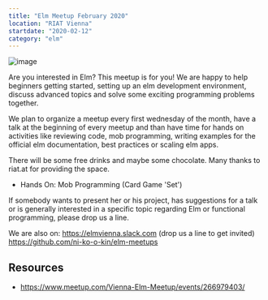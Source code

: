 ```yaml
---
title: "Elm Meetup February 2020"
location: "RIAT Vienna"
startdate: "2020-02-12"
category: "elm"
---
```


![image](https://images.unsplash.com/photo-1497493292307-31c376b6e479?ixlib=rb-1.2.1&ixid=eyJhcHBfaWQiOjEyMDd9&auto=format&fit=crop&w=1351&q=80)

Are you interested in Elm? This meetup is for you! We are happy to help beginners getting started, setting up an elm development environment, discuss advanced topics and solve some exciting programming problems together.

We plan to organize a meetup every first wednesday of the month, have a talk at the beginning of every meetup and than have time for hands on activities like reviewing code, mob programming, writing examples for the official elm documentation, best practices or scaling elm apps.

There will be some free drinks and maybe some chocolate. Many thanks to riat.at for providing the space.

- Hands On: Mob Programming (Card Game 'Set')

If somebody wants to present her or his project, has suggestions for a talk or is generally interested in a specific topic regarding Elm or functional programming, please drop us a line.

We are also on:
https://elmvienna.slack.com (drop us a line to get invited)
https://github.com/ni-ko-o-kin/elm-meetups

## Resources
* https://www.meetup.com/Vienna-Elm-Meetup/events/266979403/
